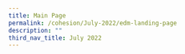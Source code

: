 ```yaml
---
title: Main Page
permalink: /cohesion/July-2022/edm-landing-page
description: ""
third_nav_title: July 2022
---
```

